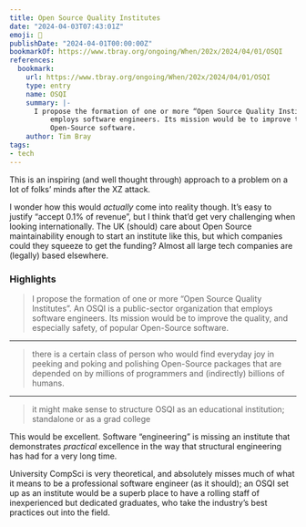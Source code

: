 ```yaml
---
title: Open Source Quality Institutes
date: "2024-04-03T07:43:01Z"
emoji: 📐
publishDate: "2024-04-01T00:00:00Z"
bookmarkOf: https://www.tbray.org/ongoing/When/202x/2024/04/01/OSQI
references:
  bookmark:
    url: https://www.tbray.org/ongoing/When/202x/2024/04/01/OSQI
    type: entry
    name: OSQI
    summary: |-
      I propose the formation of one or more “Open Source Quality Institutes”. An OSQI is a public-sector organization that
          employs software engineers. Its mission would be to improve the quality, and especially safety, of popular
          Open-Source software.
    author: Tim Bray
tags:
- tech
---
```


This is an inspiring (and well thought through) approach to a problem on a lot of folks’ minds after the XZ attack.

I wonder how this would _actually_ come into reality though. It’s easy to justify “accept 0.1% of revenue”, but I think that’d get very challenging when looking internationally. The UK (should) care about Open Source maintainability enough to start an institute like this, but which companies could they squeeze to get the funding? Almost all large tech companies are (legally) based elsewhere.

### Highlights

> I propose the formation of one or more “Open Source Quality Institutes”. An OSQI is a public-sector organization that employs software engineers. Its mission would be to improve the quality, and especially safety, of popular Open-Source software.

---

> there is a certain class of person who would find everyday joy in peeking and poking and polishing Open-Source packages that are depended on by millions of programmers and (indirectly) billions of humans.

---

> it might make sense to structure OSQI as an educational institution; standalone or as a grad college

This would be excellent. Software “engineering” is missing an institute that demonstrates _practical_ excellence in the way that structural engineering has had for a very long time.

University CompSci is very theoretical, and absolutely misses much of what it means to be a professional software engineer (as it should); an OSQI set up as an institute would be a superb place to have a rolling staff of inexperienced but dedicated graduates, who take the industry’s best practices out into the field.

